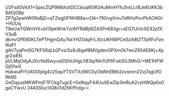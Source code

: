 U2FsdGVkX1+SpscZQP9MbhztDCCbuq60iR2AuMmHYhJfmLLrBJe8UKK3b8AGjG8p
ZP7g2pwhW0RaBjD+qTZegj0FNHlB8a+rDA+79GvgXmuTeRHzPovPkAOAl0r+HUUq
T8eUwTQWnVHI+bi13pkWvkYzr6IYRdBjt6ZASPn683gr+sEG7LkVc9Z42p1XV3uB
dkmvOPE80KLTePTHgmQ4y7kkYHZ0dqFrLXtcUKH8lPCeSzA8t2T7pRFcFznI6aFf
gAV7yqPmSG7KFS6qLb2Fxs/Sz8J6gafBMVgdenGPXm0k7woZ65AE6Kj+4pgr2wEN
pVLMqOdyAJXcrNdSwyvaGShVJHgLhB3q/NIn1UP6Fxki5G3MhG/+ME1HFWQjGfw0
HxkwulFlYzAOIXpIg4z25xp/fTSVTXzlWC0yObWnEBtb2ovsmm22vj7agUfORkN5
OeDqyusMKWFmjF7FCkg7ugcE+0xIKqyF44UuXEwZlp3mRuA2vyHWQp0x0gaCYwvU
24ASSIucVQ8xTd25Kffhdg==
